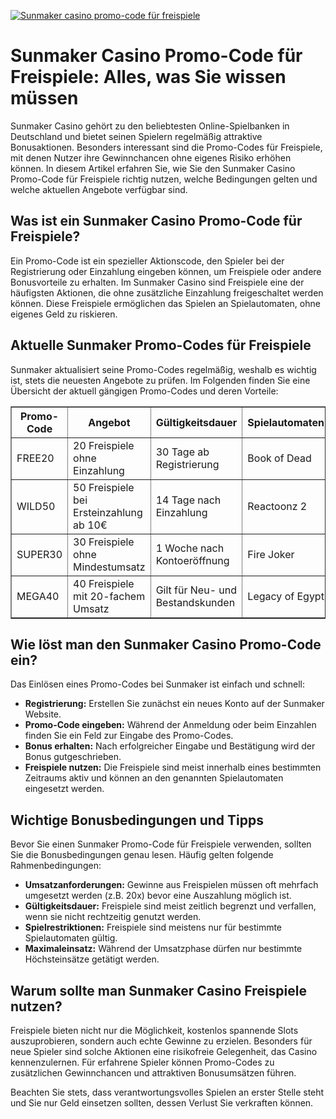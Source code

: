 [![Sunmaker casino promo-code für freispiele](https://123-caf.pages.dev/gitsignup.png)](https://vrmoo.ru/Bt82HjjY)

<h1>Sunmaker Casino Promo-Code für Freispiele: Alles, was Sie wissen müssen</h1>  <p>Sunmaker Casino gehört zu den beliebtesten Online-Spielbanken in Deutschland und bietet seinen Spielern regelmäßig attraktive Bonusaktionen. Besonders interessant sind die Promo-Codes für Freispiele, mit denen Nutzer ihre Gewinnchancen ohne eigenes Risiko erhöhen können. In diesem Artikel erfahren Sie, wie Sie den Sunmaker Casino Promo-Code für Freispiele richtig nutzen, welche Bedingungen gelten und welche aktuellen Angebote verfügbar sind.</p>  <h2>Was ist ein Sunmaker Casino Promo-Code für Freispiele?</h2>  <p>Ein Promo-Code ist ein spezieller Aktionscode, den Spieler bei der Registrierung oder Einzahlung eingeben können, um Freispiele oder andere Bonusvorteile zu erhalten. Im Sunmaker Casino sind Freispiele eine der häufigsten Aktionen, die ohne zusätzliche Einzahlung freigeschaltet werden können. Diese Freispiele ermöglichen das Spielen an Spielautomaten, ohne eigenes Geld zu riskieren.</p>  <h2>Aktuelle Sunmaker Promo-Codes für Freispiele</h2>  <p>Sunmaker aktualisiert seine Promo-Codes regelmäßig, weshalb es wichtig ist, stets die neuesten Angebote zu prüfen. Im Folgenden finden Sie eine Übersicht der aktuell gängigen Promo-Codes und deren Vorteile:</p>  <table border="1" cellpadding="8" cellspacing="0" style="border-collapse: collapse; width: 100%;">   <thead>     <tr>       <th>Promo-Code</th>       <th>Angebot</th>       <th>Gültigkeitsdauer</th>       <th>Spielautomaten</th>     </tr>   </thead>   <tbody>     <tr>       <td>FREE20</td>       <td>20 Freispiele ohne Einzahlung</td>       <td>30 Tage ab Registrierung</td>       <td>Book of Dead</td>     </tr>     <tr>       <td>WILD50</td>       <td>50 Freispiele bei Ersteinzahlung ab 10€</td>       <td>14 Tage nach Einzahlung</td>       <td>Reactoonz 2</td>     </tr>     <tr>       <td>SUPER30</td>       <td>30 Freispiele ohne Mindestumsatz</td>       <td>1 Woche nach Kontoeröffnung</td>       <td>Fire Joker</td>     </tr>     <tr>       <td>MEGA40</td>       <td>40 Freispiele mit 20-fachem Umsatz</td>       <td>Gilt für Neu- und Bestandskunden</td>       <td>Legacy of Egypt</td>     </tr>   </tbody> </table>  <h2>Wie löst man den Sunmaker Casino Promo-Code ein?</h2>  <p>Das Einlösen eines Promo-Codes bei Sunmaker ist einfach und schnell:</p>  <ul>   <li><strong>Registrierung:</strong> Erstellen Sie zunächst ein neues Konto auf der Sunmaker Website.</li>   <li><strong>Promo-Code eingeben:</strong> Während der Anmeldung oder beim Einzahlen finden Sie ein Feld zur Eingabe des Promo-Codes.</li>   <li><strong>Bonus erhalten:</strong> Nach erfolgreicher Eingabe und Bestätigung wird der Bonus gutgeschrieben.</li>   <li><strong>Freispiele nutzen:</strong> Die Freispiele sind meist innerhalb eines bestimmten Zeitraums aktiv und können an den genannten Spielautomaten eingesetzt werden.</li> </ul>  <h2>Wichtige Bonusbedingungen und Tipps</h2>  <p>Bevor Sie einen Sunmaker Promo-Code für Freispiele verwenden, sollten Sie die Bonusbedingungen genau lesen. Häufig gelten folgende Rahmenbedingungen:</p>  <ul>   <li><strong>Umsatzanforderungen:</strong> Gewinne aus Freispielen müssen oft mehrfach umgesetzt werden (z.B. 20x) bevor eine Auszahlung möglich ist.</li>   <li><strong>Gültigkeitsdauer:</strong> Freispiele sind meist zeitlich begrenzt und verfallen, wenn sie nicht rechtzeitig genutzt werden.</li>   <li><strong>Spielrestriktionen:</strong> Freispiele sind meistens nur für bestimmte Spielautomaten gültig.</li>   <li><strong>Maximaleinsatz:</strong> Während der Umsatzphase dürfen nur bestimmte Höchsteinsätze getätigt werden.</li> </ul>  <h2>Warum sollte man Sunmaker Casino Freispiele nutzen?</h2>  <p>Freispiele bieten nicht nur die Möglichkeit, kostenlos spannende Slots auszuprobieren, sondern auch echte Gewinne zu erzielen. Besonders für neue Spieler sind solche Aktionen eine risikofreie Gelegenheit, das Casino kennenzulernen. Für erfahrene Spieler können Promo-Codes zu zusätzlichen Gewinnchancen und attraktiven Bonusumsätzen führen.</p>  <p>Beachten Sie stets, dass verantwortungsvolles Spielen an erster Stelle steht und Sie nur Geld einsetzen sollten, dessen Verlust Sie verkraften können.</p>
